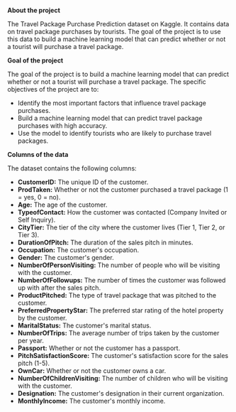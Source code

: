 **About the project**

The Travel Package Purchase Prediction dataset on Kaggle. It contains data on travel package purchases by tourists. The goal of the project is to use this data to build a machine learning model that can predict whether or not a tourist will purchase a travel package.

**Goal of the project**

The goal of the project is to build a machine learning model that can predict whether or not a tourist will purchase a travel package. The specific objectives of the project are to:

* Identify the most important factors that influence travel package purchases.
* Build a machine learning model that can predict travel package purchases with high accuracy.
* Use the model to identify tourists who are likely to purchase travel packages.

**Columns of the data**

The dataset contains the following columns:

* **CustomerID:** The unique ID of the customer.
* **ProdTaken:** Whether or not the customer purchased a travel package (1 = yes, 0 = no).
* **Age:** The age of the customer.
* **TypeofContact:** How the customer was contacted (Company Invited or Self Inquiry).
* **CityTier:** The tier of the city where the customer lives (Tier 1, Tier 2, or Tier 3).
* **DurationOfPitch:** The duration of the sales pitch in minutes.
* **Occupation:** The customer's occupation.
* **Gender:** The customer's gender.
* **NumberOfPersonVisiting:** The number of people who will be visiting with the customer.
* **NumberOfFollowups:** The number of times the customer was followed up with after the sales pitch.
* **ProductPitched:** The type of travel package that was pitched to the customer.
* **PreferredPropertyStar:** The preferred star rating of the hotel property by the customer.
* **MaritalStatus:** The customer's marital status.
* **NumberOfTrips:** The average number of trips taken by the customer per year.
* **Passport:** Whether or not the customer has a passport.
* **PitchSatisfactionScore:** The customer's satisfaction score for the sales pitch (1-5).
* **OwnCar:** Whether or not the customer owns a car.
* **NumberOfChildrenVisiting:** The number of children who will be visiting with the customer.
* **Designation:** The customer's designation in their current organization.
* **MonthlyIncome:** The customer's monthly income.

